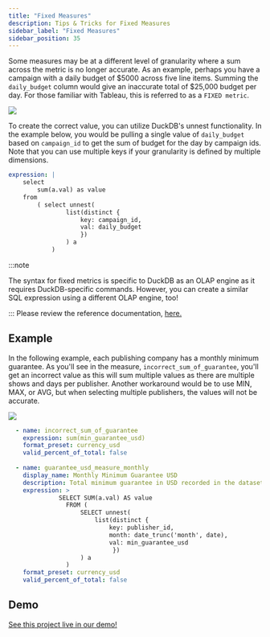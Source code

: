 ```yaml
---
title: "Fixed Measures"
description: Tips & Tricks for Fixed Measures
sidebar_label: "Fixed Measures"
sidebar_position: 35
---
```


Some measures may be at a different level of granularity where a sum across the metric is no longer accurate. As an example, perhaps you have a campaign with a daily budget of $5000 across five line items. Summing the `daily_budget` column would give an inaccurate total of $25,000 budget per day. For those familiar with Tableau, this is referred to as a `FIXED metric`. 

<img src = '/img/build/metrics-view/examples/incorrect-sum.png' class='rounded-gif' />
<br />

To create the correct value, you can utilize DuckDB's unnest functionality. In the example below, you would be pulling a single value of `daily_budget` based on `campaign_id` to get the sum of budget for the day by campaign ids. Note that you can use multiple keys if your granularity is defined by multiple dimensions.

```yaml 
expression: |
    select
        sum(a.val) as value
    from
        ( select unnest(
                list(distinct {
                    key: campaign_id,
                    val: daily_budget 
                    })
                ) a
            )
```

:::note 

The syntax for fixed metrics is specific to DuckDB as an OLAP engine as it requires DuckDB-specific commands. However, you can create a similar SQL expression using a different OLAP engine, too!

:::
Please review the reference documentation, [here.](/reference/project-files/metrics-views)


## Example

In the following example, each publishing company has a monthly minimum guarantee. As you'll see in the measure, `incorrect_sum_of_guarantee`, you'll get an incorrect value as this will sum multiple values as there are multiple shows and days per publisher. Another workaround would be to use MIN, MAX, or AVG, but when selecting multiple publishers, the values will not be accurate. 

<img src = '/img/build/metrics-view/examples/selecting-publishers.png' class='rounded-gif' />
<br />

```yaml
  - name: incorrect_sum_of_guarantee
    expression: sum(min_guarantee_usd)
    format_preset: currency_usd
    valid_percent_of_total: false
    
  - name: guarantee_usd_measure_monthly
    display_name: Monthly Minimum Guarantee USD
    description: Total minimum guarantee in USD recorded in the dataset.
    expression: > 
              SELECT SUM(a.val) AS value 
                FROM (
                    SELECT unnest(
                        list(distinct {
                            key: publisher_id,
                            month: date_trunc('month', date),
                            val: min_guarantee_usd
                             })
                    ) a
                )
    format_preset: currency_usd
    valid_percent_of_total: false
```

## Demo
[See this project live in our demo!](https://ui.rilldata.com/demo/sample-podcast-project/explore/podcast_explore)